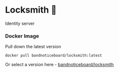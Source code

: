 # Locksmith 🔐
Identity server


### Docker Image
Pull down the latest version
```
docker pull bandnoticeboard/locksmith:latest
```

Or select a version here - [bandnoticeboard/locksmith](https://hub.docker.com/r/bandnoticeboard/locksmith)